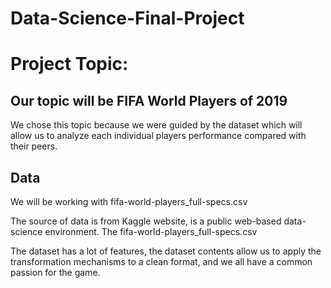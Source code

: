 # Data-Science-Final-Project

# Project Topic:

## Our topic will be FIFA World Players of 2019

We chose this topic because we were guided by the dataset which will allow us to analyze each individual players performance compared with their peers.

## Data

We will be working with fifa-world-players_full-specs.csv 

The source of data is from Kaggle website, is a public web-based data-science environment. The fifa-world-players_full-specs.csv

The dataset has a lot of features, the dataset contents allow us to apply the transformation mechanisms to a clean format, and we all have a common passion for the game.


